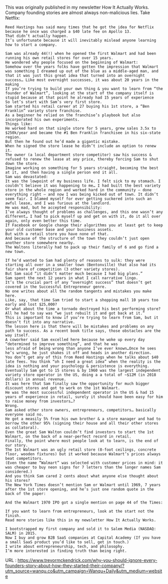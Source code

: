   This was originally published in my newsletter How It Actually Works.  
    Company founding stories are almost always non-malicious lies. Take Netflix:  
      
    Reed Hastings has said many times that he got the idea for Netflix because he once was charged a $40 late fee on Apollo 13.  
    That didn’t actually happen.  
    It’s unfortunate because it will inevitably mislead anyone learning how to start a company.  
      
    Sam was already 44(!) when he opened the first Walmart and had been running his own retail stores for over 15 years.  
    He wondered why people focused on the beginning of Walmart:  
    Somehow over the years folks have gotten the impression that Walmart was something I dreamed up out of the blue as a middle-aged man, and that it was just this great idea that turned into an overnight success… Like most overnight successes, it was about 20 years in the making  
    If you’re trying to build your own thing & you want to learn from “the founder of Walmart”, looking at the start of the company itself is stupid because at that point he already had 15 years of experience  
    So let’s start with Sam’s very first store.  
    Sam started his retail career at 27 buying his 1st store, a “Ben Franklin” variety store franchise.  
    As a beginner he relied on the franchise’s playbook but also incorporated his own experiments.  
    Things like:  
    He worked hard on that single store for 5 years, grew sales 3.5x to $250k/year and became the #1 Ben Franklin franchisee in his six-state region.  
    But then he found out he’d made a gigantic mistake.  
    When he signed the store lease he didn’t include an option to renew it.  
    The owner (a local department store competitor) saw his success & refused to renew the lease at any price, thereby forcing Sam to shut down the store.  
    Imagine working on something for 5 years straight, becoming the best at it, and then having a single person end it all.  
    Sam was devastated:  
    It was the lowpoint of my business life. I felt sick to my stomach. I couldn’t believe it was happening to me… I had built the best variety store in the whole region and worked hard in the community – done everything right – and now I was being kicked out of town. It didn’t seem fair. I blamed myself for ever getting suckered into such an awful lease, and I was furious at the landlord.  
    He was mad, but he accepted responsibility:  
    I’ve always thought of problems as challenges, and this one wasn’t any different… I had to pick myself up and get on with it, do it all over again, only even better this time.  
    If Facebook or Google change their algorithms you at least get to keep your old customer base and your business assets.  
    But with a retail store you have none of that.  
    And because of the structure of the town they couldn’t just open another store somewhere nearby.  
    The Waltons literally had to pack up their family of 6 and go find a new town.  
      
    If he’d wanted to Sam had plenty of reasons to sulk: they were starting all over in a smaller town (Bentonville) that also had its fair share of competition (3 other variety stores).  
    But Sam said “it didn’t matter much because I had big plans.”  
    Sam spent the next 12 years in what I call narrative lingo.  
    It’s the crucial part of any “overnight success” that doesn’t get covered in the Successful Entrepreneur genre.  
    No one writes about all the random tangents and mistakes you make here.  
    Like, say, that time Sam tried to start a shopping mall 10 years too early and lost $25,000?  
    Or what about the time a tornado destroyed his best performing store? All he had to say was “we just rebuilt it and got back at it.”  
    This is important to know if you’re trying to learn from Sam, but it doesn’t fit into any narrative.  
    The lesson here is that there will be mistakes and problems on any path to success. As a recent book title says, those obstacles are the way itself.  
    A coworker said Sam excelled here because he woke up every day “determined to improve something”, and that he was  
    less afraid of being wrong than anyone I’ve ever known…Once he sees he’s wrong, he just shakes it off and heads in another direction.  
    You don’t get any of this from Reed Hastings when he talks about $40 late fees. You think “oh I need a great idea” when the reality is the idea is nothing and your psychology & persistence is everything.  
    Eventually Sam got to 15 stores & by 1960 was the largest independent variety store operator in the US, doing a a total of ~$12M (in 2018 dollars) in annual revenue.  
    It was here that Sam finally saw the opportunity for much bigger discount stores and got to work on the 1st Walmart.  
    He was the most successful independent operator in the US & had 15 years of experience in retail, surely it should have been easy for him to raise money from investors…?  
    Wrong.  
    Sam asked other store owners, entrepreneurs, competitors… basically everyone said no.  
    He got a measily 5% from his own brother & a store manager and had to borrow the other 95% (signing their house and all their other stores as collatoral).  
    Even the great Sam Walton couldn’t find investors to start the 1st Walmart, on the back of a near-perfect record in retail.  
    Finally, the point where most people look at to learn, is the end of our story.  
    The 1st Walmart was an ugly retail store (8-foot ceilings, concrete floor, wooden fixtures) but it worked because Walmart’s prices always beat competitors.  
    (Even the name “Walmart” was selected with customer prices in mind: it was cheaper to buy neon signs for 7 letters than the longer names Sam considered.)  
    And you think Sam cared 2 cents about what anyone else thought about his stores?  
    The New York Times doesn’t mention Sam or Walmart until 1969, 7 years after the 1st store opening, and he’s just one random quote in the back of the paper:  
      
    And the Walmart 1970 IPO got a single mention on page 44 of the Times:  
      
    If you want to learn from entrepreneurs, look at the start not the finish.  
    Read more stories like this in my newsletter How It Actually Works.  
      
    I bootstrapped my first company and sold it to Salem Media (NASDAQ: SALM) in 2015.  
    Now I buy and grow B2B SaaS companies at Capital Academy (If you have a small SaaS product you’d like to sell, get in touch.)  
    I write about entrepreneurship, tech, and philosophy.  
    I’m more interested in finding truth than being right.  
    
  URL : https://www.trevormckendrick.com/why-you-should-ignore-every-founders-story-about-how-they-started-their-company/?utm_source=wanqu.co&utm_campaign=Wanqu+Daily&utm_medium=website